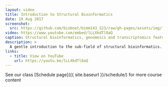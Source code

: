 ```yaml
---
layout: video
title: Introduction to Structural Bioinformatics
date: 10 Aug 2017
screenshot:
  src: https://github.com/bioboot/bimm143_S23/raw/gh-pages/assets/img/focus_video.png
video: https://www.youtube.com/embed/lLLXkdTl8aQ
caption: Structural bioinformatics, genomeics and transcriptomics feature prominantly in the course.
description: >
  A gentle introduction to the sub-field of structural bioinformatics. Here we answer two key questions: What is structural bioinformatics and why should care about this sub-field of bioinformatics?
links:
  - title: View on YouTube
    url: https://youtu.be/lLLXkdTl8aQ
---
```


See our class [Schedule page]({{ site.baseurl }}/schedule/) for more course content


